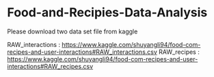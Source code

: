 # Food-and-Recipies-Data-Analysis

Please download two data set file from kaggle 

RAW_interactions : https://www.kaggle.com/shuyangli94/food-com-recipes-and-user-interactions#RAW_interactions.csv
RAW_recipes : https://www.kaggle.com/shuyangli94/food-com-recipes-and-user-interactions#RAW_recipes.csv
